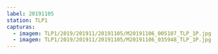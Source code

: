 ```yaml
---
label: 20191105
station: TLP1
capturas:
  - imagem: TLP1/2019/201911/20191105/M20191106_005107_TLP_1P.jpg
  - imagem: TLP1/2019/201911/20191105/M20191106_035948_TLP_1P.jpg
---
```

